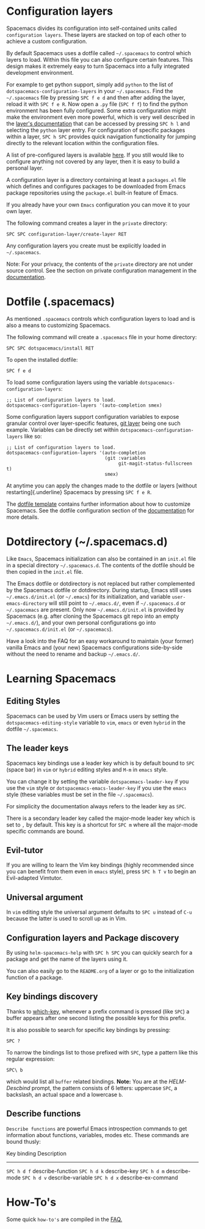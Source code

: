 Configuration layers
====================

Spacemacs divides its configuration into self-contained units called
`configuration layers`. These layers are stacked on top of each other to
achieve a custom configuration.

By default Spacemacs uses a dotfile called `~/.spacemacs` to control
which layers to load. Within this file you can also configure certain
features. This design makes it extremely easy to turn Spacemacs into a
fully integrated development environment.

For example to get python support, simply add `python` to the list of
`dotspacemacs-configuration-layers` in your `~/.spacemacs`. Find the
`~/.spacemacs` file by pressing `SPC f e d` and then after adding the
layer, reload it with `SPC f e R`. Now open a `.py` file (`SPC f f`) to
find the python environment has been fully configured. Some extra
configuration might make the environment even more powerful, which is
very well described in the [layer\'s
documentation](https://develop.spacemacs.org/layers/+lang/python/README.html)
that can be accessed by pressing `SPC h l` and selecting the `python`
layer entry. For configuration of specific packages within a layer,
`SPC h SPC` provides quick navigation functionality for jumping directly
to the relevant location within the configuration files.

A list of pre-configured layers is available
[here](https://develop.spacemacs.org/layers/LAYERS.html). If you still
would like to configure anything not covered by any layer, then it is
easy to build a personal layer.

A configuration layer is a directory containing at least a `packages.el`
file which defines and configures packages to be downloaded from Emacs
package repositories using the `package.el` built-in feature of Emacs.

If you already have your own `Emacs` configuration you can move it to
your own layer.

The following command creates a layer in the `private` directory:

``` {.example}
SPC SPC configuration-layer/create-layer RET
```

Any configuration layers you create must be explicitly loaded in
`~/.spacemacs`.

Note: For your privacy, the contents of the `private` directory are not
under source control. See the section on private configuration
management in the
[documentation](https://github.com/syl20bnr/spacemacs/blob/develop/doc/DOCUMENTATION.org).

Dotfile (.spacemacs)
====================

As mentioned `.spacemacs` controls which configuration layers to load
and is also a means to customizing Spacemacs.

The following command will create a `.spacemacs` file in your home
directory:

``` {.example}
SPC SPC dotspacemacs/install RET
```

To open the installed dotfile:

``` {.example}
SPC f e d
```

To load some configuration layers using the variable
`dotspacemacs-configuration-layers`:

``` {.elisp}
;; List of configuration layers to load.
dotspacemacs-configuration-layers '(auto-completion smex)
```

Some configuration layers support configuration variables to expose
granular control over layer-specific features, [git
layer](https://github.com/syl20bnr/spacemacs/blob/develop/layers/+source-control/git/README.org)
being one such example. Variables can be directly set within
`dotspacemacs-configuration-layers` like so:

``` {.elisp}
;; List of configuration layers to load.
dotspacemacs-configuration-layers '(auto-completion
                                    (git :variables
                                         git-magit-status-fullscreen t)
                                    smex)
```

At anytime you can apply the changes made to the dotfile or layers
[without restarting]{.underline} Spacemacs by pressing `SPC f e R`.

The [dotfile
template](https://github.com/syl20bnr/spacemacs/blob/master/core/templates/.spacemacs.template)
contains further information about how to customize Spacemacs. See the
dotfile configuration section of the
[documentation](https://github.com/syl20bnr/spacemacs/blob/develop/doc/DOCUMENTATION.org#dotfile-configuration)
for more details.

Dotdirectory (\~/.spacemacs.d)
==============================

Like `Emacs`, Spacemacs initialization can also be contained in an
`init.el` file in a special directory `~/.spacemacs.d`. The contents of
the dotfile should be then copied in the `init.el` file.

The Emacs dotfile or dotdirectory is not replaced but rather
complemented by the Spacemacs dotfile or dotdirectory. During startup,
Emacs still uses `~/.emacs.d/init.el` (or `~/.emacs`) for its
initialization, and variable `user-emacs-directory` will still point to
`~/.emacs.d/`, even if `~/.spacemacs.d` or `~/.spacemacs` are present.
Only now `~/.emacs.d/init.el` is provided by Spacemacs (e.g. after
cloning the Spacemacs git repo into an empty `~/.emacs.d/`), and your
own personal configurations go into `~/.spacemacs.d/init.el` (or
`~/.spacemacs`).

Have a look into the FAQ for an easy workaround to maintain (your
former) vanilla Emacs and (your new) Spacemacs configurations
side-by-side without the need to rename and backup `~/.emacs.d/`.

Learning Spacemacs
==================

Editing Styles
--------------

Spacemacs can be used by Vim users or Emacs users by setting the
`dotspacemacs-editing-style` variable to `vim`, `emacs` or even `hybrid`
in the dotfile `~/.spacemacs`.

The leader keys
---------------

Spacemacs key bindings use a leader key which is by default bound to
`SPC` (space bar) in `vim` or `hybrid` editing styles and `M-m` in
`emacs` style.

You can change it by setting the variable `dotspacemacs-leader-key` if
you use the `vim` style or `dotspacemacs-emacs-leader-key` if you use
the `emacs` style (these variables must be set in the file
`~/.spacemacs`).

For simplicity the documentation always refers to the leader key as
`SPC`.

There is a secondary leader key called the major-mode leader key which
is set to `​,​` by default. This key is a shortcut for `SPC m` where all
the major-mode specific commands are bound.

Evil-tutor
----------

If you are willing to learn the Vim key bindings (highly recommended
since you can benefit from them even in `emacs` style), press
`SPC h T v` to begin an Evil-adapted Vimtutor.

Universal argument
------------------

In `vim` editing style the universal argument defaults to `SPC u`
instead of `C-u` because the latter is used to scroll up as in Vim.

Configuration layers and Package discovery
------------------------------------------

By using `helm-spacemacs-help` with `SPC h SPC` you can quickly search
for a package and get the name of the layers using it.

You can also easily go to the `README.org` of a layer or go to the
initialization function of a package.

Key bindings discovery
----------------------

Thanks to [which-key](https://github.com/justbur/emacs-which-key),
whenever a prefix command is pressed (like `SPC`) a buffer appears after
one second listing the possible keys for this prefix.

It is also possible to search for specific key bindings by pressing:

``` {.example}
SPC ?
```

To narrow the bindings list to those prefixed with `SPC`, type a pattern
like this regular expression:

``` {.example}
SPC\ b
```

which would list all `buffer` related bindings. **Note:** You are at the
*HELM-Descbind* prompt, the pattern consists of 6 letters: uppercase
`SPC`, a backslash, an actual space and a lowercase `b`.

Describe functions
------------------

`Describe functions` are powerful Emacs introspection commands to get
information about functions, variables, modes etc. These commands are
bound thusly:

  Key binding   Description
  ------------- ---------------------
  `SPC h d f`   describe-function
  `SPC h d k`   describe-key
  `SPC h d m`   describe-mode
  `SPC h d v`   describe-variable
  `SPC h d x`   describe-ex-command

How-To\'s
=========

Some quick `how-to's` are compiled in the
[FAQ.](https://github.com/syl20bnr/spacemacs/blob/develop/doc/FAQ.org#how-do-i)
